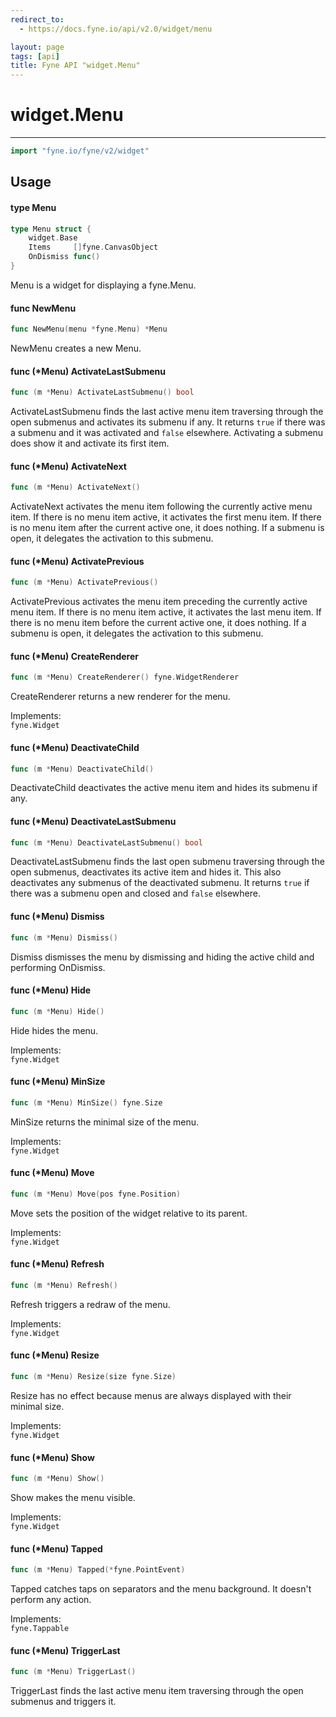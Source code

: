 ```yaml
---
redirect_to:
  - https://docs.fyne.io/api/v2.0/widget/menu

layout: page
tags: [api]
title: Fyne API "widget.Menu"
---
```



# widget.Menu
---
```go
import "fyne.io/fyne/v2/widget"
```

## Usage

#### type Menu

```go
type Menu struct {
	widget.Base
	Items     []fyne.CanvasObject
	OnDismiss func()
}
```

Menu is a widget for displaying a fyne.Menu.

#### func  NewMenu

```go
func NewMenu(menu *fyne.Menu) *Menu
```
NewMenu creates a new Menu.

#### func (*Menu) ActivateLastSubmenu

```go
func (m *Menu) ActivateLastSubmenu() bool
```
ActivateLastSubmenu finds the last active menu item traversing through the open submenus and activates its submenu if any. It returns `true` if there was a submenu and it was activated and `false` elsewhere. Activating a submenu does show it and activate its first item.

#### func (*Menu) ActivateNext

```go
func (m *Menu) ActivateNext()
```
ActivateNext activates the menu item following the currently active menu item. If there is no menu item active, it activates the first menu item. If there is no menu item after the current active one, it does nothing. If a submenu is open, it delegates the activation to this submenu.

#### func (*Menu) ActivatePrevious

```go
func (m *Menu) ActivatePrevious()
```
ActivatePrevious activates the menu item preceding the currently active menu item. If there is no menu item active, it activates the last menu item. If there is no menu item before the current active one, it does nothing. If a submenu is open, it delegates the activation to this submenu.

#### func (*Menu) CreateRenderer

```go
func (m *Menu) CreateRenderer() fyne.WidgetRenderer
```
CreateRenderer returns a new renderer for the menu.


<div class="implements">Implements: <code>
fyne.Widget</code></div>

#### func (*Menu) DeactivateChild

```go
func (m *Menu) DeactivateChild()
```
DeactivateChild deactivates the active menu item and hides its submenu if any.

#### func (*Menu) DeactivateLastSubmenu

```go
func (m *Menu) DeactivateLastSubmenu() bool
```
DeactivateLastSubmenu finds the last open submenu traversing through the open submenus, deactivates its active item and hides it. This also deactivates any submenus of the deactivated submenu. It returns `true` if there was a submenu open and closed and `false` elsewhere.

#### func (*Menu) Dismiss

```go
func (m *Menu) Dismiss()
```
Dismiss dismisses the menu by dismissing and hiding the active child and performing OnDismiss.

#### func (*Menu) Hide

```go
func (m *Menu) Hide()
```
Hide hides the menu.


<div class="implements">Implements: <code>
fyne.Widget</code></div>

#### func (*Menu) MinSize

```go
func (m *Menu) MinSize() fyne.Size
```
MinSize returns the minimal size of the menu.


<div class="implements">Implements: <code>
fyne.Widget</code></div>

#### func (*Menu) Move

```go
func (m *Menu) Move(pos fyne.Position)
```
Move sets the position of the widget relative to its parent.


<div class="implements">Implements: <code>
fyne.Widget</code></div>

#### func (*Menu) Refresh

```go
func (m *Menu) Refresh()
```
Refresh triggers a redraw of the menu.


<div class="implements">Implements: <code>
fyne.Widget</code></div>

#### func (*Menu) Resize

```go
func (m *Menu) Resize(size fyne.Size)
```
Resize has no effect because menus are always displayed with their minimal size.


<div class="implements">Implements: <code>
fyne.Widget</code></div>

#### func (*Menu) Show

```go
func (m *Menu) Show()
```
Show makes the menu visible.


<div class="implements">Implements: <code>
fyne.Widget</code></div>

#### func (*Menu) Tapped

```go
func (m *Menu) Tapped(*fyne.PointEvent)
```
Tapped catches taps on separators and the menu background. It doesn't perform any action.


<div class="implements">Implements: <code>
fyne.Tappable</code></div>

#### func (*Menu) TriggerLast

```go
func (m *Menu) TriggerLast()
```
TriggerLast finds the last active menu item traversing through the open submenus and triggers it.
